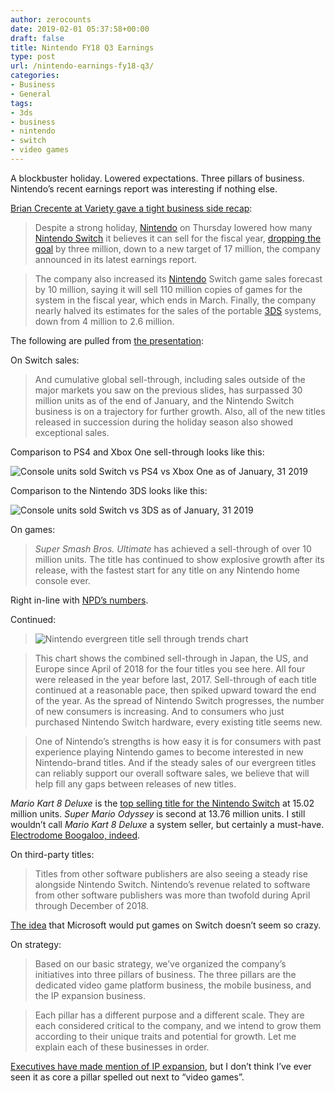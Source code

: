 ```yaml
---
author: zerocounts
date: 2019-02-01 05:37:58+00:00
draft: false
title: Nintendo FY18 Q3 Earnings
type: post
url: /nintendo-earnings-fy18-q3/
categories:
- Business
- General
tags:
- 3ds
- business
- nintendo
- switch
- video games
---
```


A blockbuster holiday. Lowered expectations. Three pillars of business. Nintendo’s recent earnings report was interesting if nothing else.

[Brian Crecente at Variety gave a tight business side recap](https://variety.com/2019/gaming/news/nintendo-switch-sales-forecast-dropped-1203124480/):

> Despite a strong holiday, [Nintendo](https://variety.com/t/nintendo/) on Thursday lowered how many [Nintendo Switch](https://variety.com/t/nintendo-switch/) it believes it can sell for the fiscal year, [dropping the goal](https://variety.com/2018/gaming/news/nintendo-president-retires-1202788302/) by three million, down to a new target of 17 million, the company announced in its latest earnings report.

> The company also increased its [Nintendo](https://variety.com/2019/gaming/news/gamestop-just-gave-up-on-trying-to-sell-company-1203122042/) Switch game sales forecast by 10 million, saying it will sell 110 million copies of games for the system in the fiscal year, which ends in March. Finally, the company nearly halved its estimates for the sales of the portable [3DS](https://variety.com/t/3ds/) systems, down from 4 million to 2.6 million.

The following are pulled from [the presentation](https://www.nintendo.co.jp/ir/pdf/2019/190201_2e.pdf):

On Switch sales:

> And cumulative global sell-through, including sales outside of the major markets you saw on the previous slides, has surpassed 30 million units as of the end of January, and the Nintendo Switch business is on a trajectory for further growth. Also, all of the new titles released in succession during the holiday season also showed exceptional sales.

Comparison to PS4 and Xbox One sell-through looks like this:

![Console units sold Switch vs PS4 vs Xbox One as of January, 31 2019](/2019-01-31-units-sold-switch-ps4-xboxone.png)

Comparison to the Nintendo 3DS looks like this:

![Console units sold Switch vs 3DS as of January, 31 2019](/2019-01-31-units-sold-switch-3ds.png)

On games:

> _Super Smash Bros. Ultimate_ has achieved a sell-through of over 10 million units. The title has continued to show explosive growth after its release, with the fastest start for any title on any Nintendo home console ever.

Right in-line with [NPD’s numbers](https://www.zerocounts.net/switch-is-selling-like-wii-thanks-to-traditional-nintendo-games/).

Continued:

> ![Nintendo evergreen title sell through trends chart](/nintendo-evergreen-title-sell-through-trends-2019-01-31.jpeg)

> This chart shows the combined sell-through in Japan, the US, and Europe since April of 2018 for the four titles you see here. All four were released in the year before last, 2017. Sell-through of each title continued at a reasonable pace, then spiked upward toward the end of the year. As the spread of Nintendo Switch progresses, the number of new consumers is increasing. And to consumers who just purchased Nintendo Switch hardware, every existing title seems new.

> One of Nintendo’s strengths is how easy it is for consumers with past experience playing Nintendo games to become interested in new Nintendo-brand titles. And if the steady sales of our evergreen titles can reliably support our overall software sales, we believe that will help fill any gaps between releases of new titles.

_Mario Kart 8 Deluxe_ is the [top selling title for the Nintendo Switch](https://www.nintendo.co.jp/ir/en/finance/software/index.html) at 15.02 million units. _Super Mario Odyssey_ is second at 13.76 million units. I still wouldn’t call _Mario Kart 8 Deluxe_ a system seller, but certainly a must-have. [Electrodome Boogaloo, indeed](https://www.zerocounts.net/hail-mario-2-electrodrome-boogaloo/).

On third-party titles:

> Titles from other software publishers are also seeing a steady rise alongside Nintendo Switch. Nintendo’s revenue related to software from other software publishers was more than twofold during April through December of 2018.

[The idea](https://www.zerocounts.net/activision-microsoft-and-platforms/) that Microsoft would put games on Switch doesn’t seem so crazy.

On strategy:

> Based on our basic strategy, we’ve organized the company’s initiatives into three pillars of business. The three pillars are the dedicated video game platform business, the mobile business, and the IP expansion business.

> Each pillar has a different purpose and a different scale. They are each considered critical to the company, and we intend to grow them according to their unique traits and potential for growth. Let me explain each of these businesses in order.

[Executives have made mention of IP expansion](https://www.zerocounts.net/reggie-fils-aime-i-dont-mind-how-you-interact-with-our-ip-as-long-as-youre-interacting-with-it-every-day/), but I don’t think I’ve ever seen it as core a pillar spelled out next to “video games”.